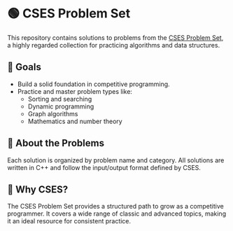# 🟢 CSES Problem Set

This repository contains solutions to problems from the [CSES Problem Set](https://cses.fi/problemset/), a highly regarded collection for practicing algorithms and data structures.

## 🚀 Goals
- Build a solid foundation in competitive programming.
- Practice and master problem types like:
  - Sorting and searching
  - Dynamic programming
  - Graph algorithms
  - Mathematics and number theory

## 📌 About the Problems
Each solution is organized by problem name and category. All solutions are written in C++ and follow the input/output format defined by CSES.

## 🧠 Why CSES?
The CSES Problem Set provides a structured path to grow as a competitive programmer. It covers a wide range of classic and advanced topics, making it an ideal resource for consistent practice.
